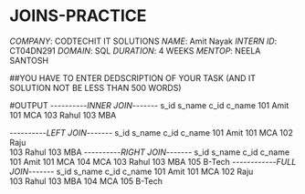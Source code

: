 # JOINS-PRACTICE
*COMPANY*:  CODTECHIT IT SOLUTIONS
*NAME*: Amit Nayak
*INTERN ID*: CT04DN291
*DOMAIN*: SQL
*DURATION*: 4 WEEKS
*MENTOP*: NEELA SANTOSH

##YOU HAVE TO ENTER DEDSCRIPTION OF YOUR TASK (AND IT SOLUTION NOT BE LESS THAN 500 WORDS)

#OUTPUT
----------*INNER JOIN*-------
	s_id	s_name	c_id	c_name
	101	Amit	101	MCA
	103	Rahul	103	MBA

 ----------*LEFT JOIN*-------
 	s_id	s_name	c_id	c_name
	101	Amit	101	MCA
	102	Raju		
	103	Rahul	103	MBA
 ----------*RIGHT JOIN*-------
 	s_id	s_name	c_id	c_name
	101	Amit	101	MCA
			104	MCA
	103	Rahul	103	MBA
			105	B-Tech
   ------------*FULL JOIN*-------
   	s_id	s_name	c_id	c_name
	101	Amit	101	MCA
	102	Raju		
	103	Rahul	103	MBA
			104	MCA
			105	B-Tech
	
